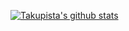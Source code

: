 [![Takupista's github stats](https://github-readme-stats.vercel.app/api?username=takupista)](https://github.com/anuraghazra/github-readme-stats)
